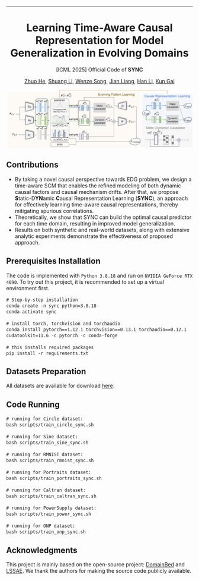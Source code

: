 -------

<div align="center">    

# Learning Time-Aware Causal Representation for Model Generalization in Evolving Domains

[ICML 2025] Official Code of **SYNC** 

[Zhuo He](https://scholar.google.com/citations?user=425tWzMAAAAJ&hl=en), [Shuang Li](https://shuangli.xyz), [Wenze Song](https://openreview.net/profile?id=~Wenze_Song1), [Jian Liang](https://scholar.google.com/citations?user=mrunnpoAAAAJ&hl=zh-CN), [Han Li](https://scholar.google.com/citations?user=IJGli9AAAAAJ&hl=en), [Kun Gai](https://scholar.google.com/citations?user=PXO4ygEAAAAJ) 

![framework](figures/framework.png)

<div align="left">    

## Contributions

- By taking a novel causal perspective towards EDG problem, we design a time-aware SCM that enables the refined modeling of both dynamic causal factors and causal mechanism drifts. After that, we propose **S**tatic-D**YN**amic **C**ausal Representation Learning (**SYNC**), an approach for effectively learning time-aware causal representations, thereby mitigating spurious correlations.
- Theoretically, we show that SYNC can build the optimal causal predictor for each time domain, resulting in improved model generalization.
- Results on both synthetic and real-world datasets, along with extensive analytic experiments demonstrate the effectiveness of proposed approach.

## Prerequisites Installation

The code is implemented with `Python 3.8.18` and run on `NVIDIA GeForce RTX 4090`. To try out this project, it is recommended to set up a virtual environment first.

```
# Step-by-step installation
conda create -n sync python=3.8.18
conda activate sync

# install torch, torchvision and torchaudio
conda install pytorch==1.12.1 torchvision==0.13.1 torchaudio==0.12.1 cudatoolkit=11.6 -c pytorch -c conda-forge

# this installs required packages
pip install -r requirements.txt
```

## Datasets Preparation

All datasets are available for download [here](https://github.com/WonderSeven/LSSAE).

## Code Running

```
# running for Circle dataset:
bash scripts/train_circle_sync.sh

# running for Sine dataset:
bash scripts/train_sine_sync.sh

# running for RMNIST dataset:
bash scripts/train_rmnist_sync.sh

# running for Portraits dataset:
bash scripts/train_portraits_sync.sh

# running for Caltran dataset:
bash scripts/train_caltran_sync.sh

# running for PowerSupply dataset:
bash scripts/train_power_sync.sh

# running for ONP dataset:
bash scripts/train_onp_sync.sh
```

## Acknowledgments

This project is mainly based on the open-source project: [DomainBed](https://github.com/facebookresearch/DomainBed) and [LSSAE](https://github.com/WonderSeven/LSSAE). We thank the authors for making the source code publicly available.
